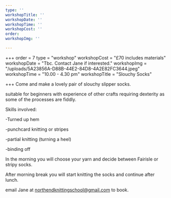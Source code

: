 ```yaml
---
type: ''
workshopTitle: ''
workshopDate: ''
workshopTime: ''
workshopCost: ''
order: 
workshopImg: ''

---
```

\+++
order = 7
type = "workshop"
workshopCost = "£70 includes materials"
workshopDate = "Tbc. Contact Jane if interested."
workshopImg = "/uploads/5A23856A-D88B-44E2-84D8-4A2E82FC3644.jpeg"
workshopTime = "10.00 - 4.30 pm"
workshopTitle = "Slouchy Socks"

\+++
Come and make a lovely pair of slouchy slipper socks.

suitable for beginners with experience of other crafts requiring dexterity as some of the processes are fiddly.

Skills involved:

\-Turned up hem

\-punchcard knitting or stripes

\-partial knitting (turning a heel)

\-binding off

In the morning you will choose your yarn and decide between Fairisle or stripy socks.

After morning break you will start knitting the socks and continue after lunch.

email Jane at northendknittingschool@gmail.com to book.